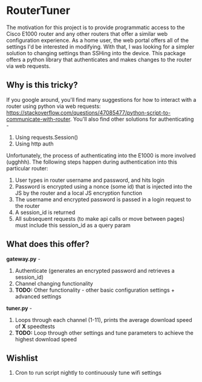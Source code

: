 # RouterTuner
The motivation for this project is to provide programmatic access to the Cisco E1000 router and any other routers that offer a similar web configuration experience. As a home user, the web portal offers all of the settings I'd be interested in modifying. With that, I was looking for a simpler solution to changing settings than SSHing into the device. This package offers a python library that authenticates and makes changes to the router via web requests.

## Why is this tricky?
If you google around, you'll find many suggestions for how to interact with a router using python via web requests: https://stackoverflow.com/questions/47085477/python-script-to-communicate-with-router. You'll also find other solutions for authenticating -
1. Using requests.Session()
2. Using http auth

Unfortunately, the process of authenticating into the E1000 is more involved (ugghhh). The following steps happen during authentication into this particular router:
1. User types in router username and password, and hits login
2. Password is encrypted using a nonce (some id) that is injected into the JS by the router and a local JS encryption function
3. The username and encrypted password is passed in a login request to the router
4. A session_id is returned
5. All subsequent requests (to make api calls or move between pages) must include this session_id as a query param

## What does this offer?

**gateway.py** - 
1. Authenticate (generates an encrypted password and retrieves a session_id)
2. Channel changing functionality
3. **TODO:** Other functionality - other basic configuration settings + advanced settings

**tuner.py** -
1. Loops through each channel (1-11), prints the average download speed of **X** speedtests
2. **TODO:** Loop through other settings and tune parameters to achieve the highest download speed

## Wishlist
1. Cron to run script nightly to continuously tune wifi settings
